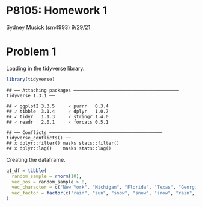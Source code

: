 P8105: Homework 1
================
Sydney Musick (sm4993)
9/29/21

# Problem 1

Loading in the tidyverse library.

``` r
library(tidyverse)
```

    ## ── Attaching packages ─────────────────────────────────────── tidyverse 1.3.1 ──

    ## ✓ ggplot2 3.3.5     ✓ purrr   0.3.4
    ## ✓ tibble  3.1.4     ✓ dplyr   1.0.7
    ## ✓ tidyr   1.1.3     ✓ stringr 1.4.0
    ## ✓ readr   2.0.1     ✓ forcats 0.5.1

    ## ── Conflicts ────────────────────────────────────────── tidyverse_conflicts() ──
    ## x dplyr::filter() masks stats::filter()
    ## x dplyr::lag()    masks stats::lag()

Creating the dataframe.

``` r
q1_df = tibble(
  random_sample = rnorm(10),
  vec_pos = random_sample > 0,
  vec_character = c("New York", "Michigan", "Florida", "Texas", "Georgia", "California", "Washington", "Colorado", "Utah", "Nevada"), 
  vec_factor = factor(c("rain", "sun", "snow", "snow", "snow", "rain", "sun", "sun", "sun", "snow"))
)
```
